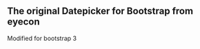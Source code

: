 The original Datepicker for Bootstrap from eyecon
-------------------------------------------------

Modified for bootstrap 3